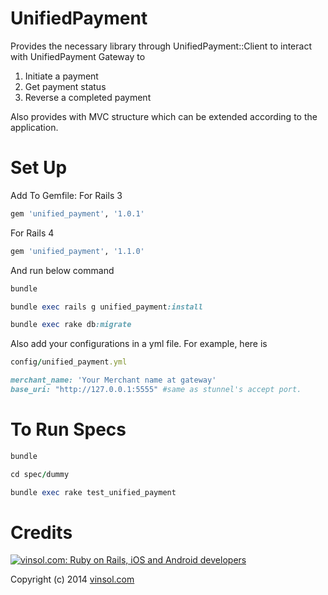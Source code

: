 UnifiedPayment
================

Provides the necessary library through UnifiedPayment::Client to interact with UnifiedPayment Gateway to

1. Initiate a payment
2. Get payment status
3. Reverse a completed payment

Also provides with MVC structure which can be extended according to the application.

Set Up
================

Add To Gemfile:
For Rails 3 

```ruby
gem 'unified_payment', '1.0.1'
```

For Rails 4
```ruby
gem 'unified_payment', '1.1.0'
```

And run below command
```ruby
bundle

bundle exec rails g unified_payment:install

bundle exec rake db:migrate
```
Also add your configurations in a yml file. For example, here is

```ruby
config/unified_payment.yml
```

```ruby
merchant_name: 'Your Merchant name at gateway'
base_uri: "http://127.0.0.1:5555" #same as stunnel's accept port.
```
To Run Specs
================
```ruby
bundle

cd spec/dummy

bundle exec rake test_unified_payment

```
Credits
================

[![vinsol.com: Ruby on Rails, iOS and Android developers](http://vinsol.com/vin_logo.png "Ruby on Rails, iOS and Android developers")](http://vinsol.com)

Copyright (c) 2014 [vinsol.com](http://vinsol.com "Ruby on Rails, iOS and Android developers")
